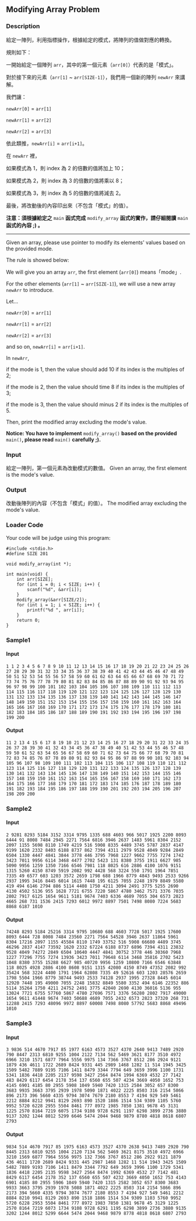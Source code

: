 Modifying Array Problem
-----------------------

### Description

<div>

給定一陣列，利用指標操作，根據給定的模式，將陣列的值做對應的轉換。

規則如下：

一開始給定一個陣列 `arr`，其中的第一個元素（`arr[0]`）代表的是「模式」。

對於接下來的元素（`arr[1]` \~ `arr[SIZE-1]`），我們用一個新的陣列
`newArr` 來講解。

我們讓：

`newArr[0]` = `arr[1]`

`newArr[1]` = `arr[2]`

`newArr[2]` = `arr[3]`

依此類推，`newArr[i]` = `arr[i+1]`。

在 `newArr` 裡，

如果模式為 1，則 index 為 2 的倍數的值將加上 10；

如果模式為 2，則 index 為 3 的倍數的值將乘以 8；

如果模式為 3，則 index 為 5 的倍數的值將減去 2。

最後，將改動後的內容印出來（不包含「模式」的值）。

**注意：須根據給定之** `main` **函式完成** `modify_array`
**函式的實作，請仔細閱讀** `main` **函式的內容 ;) 。**

------------------------------------------------------------------------

Given an array, please use pointer to modify its elements\' values based
on the provided mode.

The rule is showed below:

We will give you an array `arr`, the first element (`arr[0]`)
means「mode」.

For the other elements (`arr[1]` \~ `arr[SIZE-1]`), we will use a new
array `newArr` to introduce.

Let\...

`newArr[0]` = `arr[1]`

`newArr[1]` = `arr[2]`

`newArr[2]` = `arr[3]`

and so on, `newArr[i]` = `arr[i+1]`.

In `newArr`,

if the mode is 1, then the value should add 10 if its index is the
multiples of 2;

if the mode is 2, then the value should time 8 if its index is the
multiples of 3;

if the mode is 3, then the value should minus 2 if its index is the
multiples of 5.

Then, print the modified array excluding the mode\'s value.

**Notice: You have to implement** `modify_array()` **based on the
provided** `main()`**, please read** `main()` **carefully ;).**

</div>

### Input

給定一陣列，第一個元素為改動模式的數值。 Given an array, the first
element is the mode\'s value.

### Output

改動後陣列的內容（不包含「模式」的值）。 The modified array excluding
the mode\'s value.

### Loader Code

<div>

Your code will be judge using this program:

</div>

    #include <‍stdio.h>
    #define SIZE 201

    void modify_array(int *);

    int main(void) {
        int arr[SIZE];
        for (int i = 0; i <‍ SIZE; i++) {
            scanf("%d", &arr[i]);
        }
        modify_array(&arr[SIZE/2]);
        for (int i = 1; i <‍ SIZE; i++) {
            printf("%d ", arr[i]);
        }
        return 0;
    }

<div>

### Sample1

#### Input

    1 1 2 3 4 5 6 7 8 9 10 11 12 13 14 15 16 17 18 19 20 21 22 23 24 25 26 27 28 29 30 31 32 33 34 35 36 37 38 39 40 41 42 43 44 45 46 47 48 49 50 51 52 53 54 55 56 57 58 59 60 61 62 63 64 65 66 67 68 69 70 71 72 73 74 75 76 77 78 79 80 81 82 83 84 85 86 87 88 89 90 91 92 93 94 95 96 97 98 99 100 101 102 103 104 105 106 107 108 109 110 111 112 113 114 115 116 117 118 119 120 121 122 123 124 125 126 127 128 129 130 131 132 133 134 135 136 137 138 139 140 141 142 143 144 145 146 147 148 149 150 151 152 153 154 155 156 157 158 159 160 161 162 163 164 165 166 167 168 169 170 171 172 173 174 175 176 177 178 179 180 181 182 183 184 185 186 187 188 189 190 191 192 193 194 195 196 197 198 199 200

#### Output

    11 2 13 4 15 6 17 8 19 10 21 12 23 14 25 16 27 18 29 20 31 22 33 24 35 26 37 28 39 30 41 32 43 34 45 36 47 38 49 40 51 42 53 44 55 46 57 48 59 50 61 52 63 54 65 56 67 58 69 60 71 62 73 64 75 66 77 68 79 70 81 72 83 74 85 76 87 78 89 80 91 82 93 84 95 86 97 88 99 90 101 92 103 94 105 96 107 98 109 100 111 102 113 104 115 106 117 108 119 110 121 112 123 114 125 116 127 118 129 120 131 122 133 124 135 126 137 128 139 130 141 132 143 134 145 136 147 138 149 140 151 142 153 144 155 146 157 148 159 150 161 152 163 154 165 156 167 158 169 160 171 162 173 164 175 166 177 168 179 170 181 172 183 174 185 176 187 178 189 180 191 182 193 184 195 186 197 188 199 190 201 192 203 194 205 196 207 198 209 200 

</div>

<div>

### Sample2

#### Input

    2 9281 8293 5184 3152 3314 9795 1335 688 4603 966 5017 1925 2200 8093 6444 91 8008 7484 2945 2271 7564 6816 3946 2637 1483 5961 8304 2152 2097 1155 5698 8110 1749 4219 516 5908 8335 4489 3745 5787 2837 4147 9199 1620 2332 8403 6188 8737 862 7394 4311 2979 9528 4049 9284 2849 6504 1330 4447 4841 3844 3778 446 3795 7968 1227 9662 7755 7274 1742 3423 7011 9956 6114 3468 4477 2702 5423 131 8380 3755 1911 6627 985 5090 9956 1259 1350 7166 6546 7981 118 8025 616 2886 4100 1076 9151 1315 5260 4150 8749 5919 2082 992 4428 568 3224 550 1791 1964 7851 7335 49 6577 603 1203 3572 2659 1798 688 1966 8779 4843 9493 2533 9266 2937 1995 3416 8445 6014 1615 7448 195 6125 7055 2248 1979 8849 5580 419 494 6146 2794 886 5114 4408 1750 4211 3094 2491 3775 5255 2690 4130 4502 5136 955 1628 7721 6755 7220 5867 4780 3462 7571 3376 7035 2802 7917 6125 1654 9611 5181 9674 7403 6336 4689 7055 304 6573 2823 4665 268 731 1536 2415 7293 6012 9972 8897 7501 7498 8080 7224 5683 8868 6187 1010

#### Output

    74248 8293 5184 25216 3314 9795 10680 688 4603 7728 5017 1925 17600 8093 6444 728 8008 7484 23560 2271 7564 54528 3946 2637 11864 5961 8304 17216 2097 1155 45584 8110 1749 33752 516 5908 66680 4489 3745 46296 2837 4147 73592 1620 2332 67224 6188 8737 6896 7394 4311 23832 9528 4049 74272 2849 6504 10640 4447 4841 30752 3778 446 30360 7968 1227 77296 7755 7274 13936 3423 7011 79648 6114 3468 35816 2702 5423 1048 8380 3755 15288 6627 985 40720 9956 1259 10800 7166 6546 63848 118 8025 4928 2886 4100 8608 9151 1315 42080 4150 8749 47352 2082 992 35424 568 3224 4400 1791 1964 62808 7335 49 52616 603 1203 28576 2659 1798 5504 1966 8779 38744 9493 2533 74128 2937 1995 27328 8445 6014 12920 7448 195 49000 7055 2248 15832 8849 5580 3352 494 6146 22352 886 5114 35264 1750 4211 24752 2491 3775 42040 2690 4130 36016 5136 955 13024 7721 6755 57760 5867 4780 27696 7571 3376 56280 2802 7917 49000 1654 9611 41448 9674 7403 50688 4689 7055 2432 6573 2823 37320 268 731 12288 2415 7293 48096 9972 8897 60008 7498 8080 57792 5683 8868 49496 1010 

</div>

<div>

### Sample3

#### Input

    3 9836 514 4670 7917 85 1977 6163 4573 3527 4370 2640 9413 7489 2920 790 8447 2313 6810 9255 1004 2122 7134 562 5469 3621 8177 3510 4972 6966 3210 1571 6877 7964 5556 9975 134 7366 3767 8512 286 2924 9121 1879 436 4611 1722 2689 8424 9331 445 2989 1468 1282 11 514 1945 3425 1509 5482 7889 9195 7106 1411 8479 3344 7794 649 3659 3996 1100 1731 5341 1836 4418 2205 2137 9598 3427 2564 8474 1994 6369 4532 27 7142 483 8429 6117 6454 2178 354 137 6560 655 507 4234 3669 4050 1652 753 4145 6901 4185 80 2955 5908 1049 5940 7420 1315 2584 3052 657 8300 3683 9935 3663 3795 2939 1978 5090 1871 4022 2225 8503 316 2154 5866 896 2173 396 5660 4335 9794 3074 7679 2180 8553 7 4194 929 549 5461 2212 8884 8212 9941 8129 2693 890 1520 1886 1514 534 9309 1105 5760 9952 5720 6228 2955 5504 8461 777 8972 1985 7850 1381 9678 45 3131 1225 2570 8164 7219 6075 1734 9108 9728 6291 1197 6298 3899 2736 3880 9137 3202 1244 8012 5299 6646 5474 2044 9468 9879 8780 4818 8618 6807 2793

#### Output

    9834 514 4670 7917 85 1975 6163 4573 3527 4370 2638 9413 7489 2920 790 8445 2313 6810 9255 1004 2120 7134 562 5469 3621 8175 3510 4972 6966 3210 1569 6877 7964 5556 9975 132 7366 3767 8512 286 2922 9121 1879 436 4611 1720 2689 8424 9331 445 2987 1468 1282 11 514 1943 3425 1509 5482 7889 9193 7106 1411 8479 3344 7792 649 3659 3996 1100 1729 5341 1836 4418 2205 2135 9598 3427 2564 8474 1992 6369 4532 27 7142 481 8429 6117 6454 2178 352 137 6560 655 507 4232 3669 4050 1652 753 4143 6901 4185 80 2955 5906 1049 5940 7420 1315 2582 3052 657 8300 3683 9933 3663 3795 2939 1978 5088 1871 4022 2225 8503 314 2154 5866 896 2173 394 5660 4335 9794 3074 7677 2180 8553 7 4194 927 549 5461 2212 8884 8210 9941 8129 2693 890 1518 1886 1514 534 9309 1103 5760 9952 5720 6228 2953 5504 8461 777 8972 1983 7850 1381 9678 45 3129 1225 2570 8164 7219 6073 1734 9108 9728 6291 1195 6298 3899 2736 3880 9135 3202 1244 8012 5299 6644 5474 2044 9468 9879 8778 4818 8618 6807 2793 

</div>
